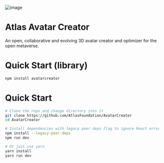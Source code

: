 ![image](https://user-images.githubusercontent.com/64185677/187881932-87c2b005-cd6e-4aff-a78d-46d654f255c3.png)

# Atlas Avatar Creator
An open, collaborative and evolving 3D avatar creator and optimizer for the open metaverse.


# Quick Start (library)
```bash
npm install avatarcreator
```

# Quick Start
```bash
# Clone the repo and change directory into it
git clone https://github.com/AtlasFoundation/AvatarCreator
cd AvatarCreator

# Install dependencies with legacy peer deps flag to ignore React errors
npm install --legacy-peer-deps
npm run dev

# Or just use yarn
yarn install
yarn run dev
```
